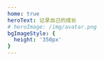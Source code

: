 ```yaml
---
home: true
heroText: 记录自己的成长
# heroImage: /img/avatar.png
bgImageStyle: {
  height: '350px'
}
---
```



